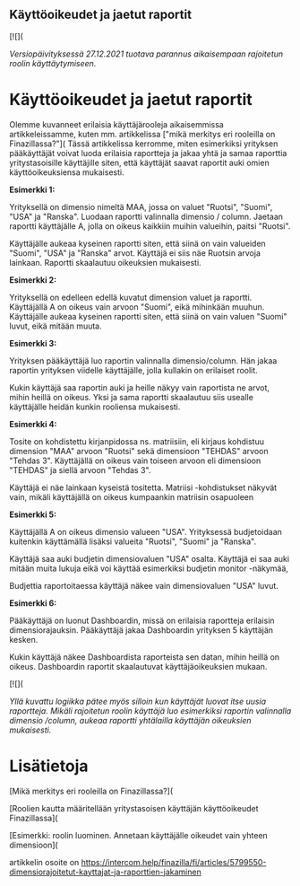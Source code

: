 ## Käyttöoikeudet ja jaetut raportit

[![](

*Versiopäivityksessä 27.12.2021 tuotava parannus aikaisempaan rajoitetun roolin käyttäytymiseen.* 

# Käyttöoikeudet ja jaetut raportit

Olemme kuvanneet erilaisia käyttäjärooleja aikaisemmissa artikkeleissamme, kuten mm. artikkelissa ["mikä merkitys eri rooleilla on Finazillassa?"]( Tässä artikkelissa kerromme, miten esimerkiksi yrityksen pääkäyttäjät voivat luoda erilaisia raportteja ja jakaa yhtä ja samaa raporttia yritystasoisille käyttäjille siten, että käyttäjät saavat raportit auki omien käyttöoikeuksiensa mukaisesti.

**Esimerkki 1:**

Yrityksellä on dimensio nimeltä MAA, jossa on valuet "Ruotsi", "Suomi", "USA" ja "Ranska". Luodaan raportti valinnalla dimensio / column. Jaetaan raportti käyttäjälle A, jolla on oikeus kaikkiin muihin valueihin, paitsi "Ruotsi".

Käyttäjälle aukeaa kyseinen raportti siten, että siinä on vain valueiden "Suomi", "USA" ja "Ranska" arvot. Käyttäjä ei siis näe Ruotsin arvoja lainkaan. Raportti skaalautuu oikeuksien mukaisesti.

**Esimerkki 2:**

Yrityksellä on edelleen edellä kuvatut dimension valuet ja raportti. Käyttäjällä A on oikeus vain arvoon "Suomi", eikä mihinkään muuhun. Käyttäjälle aukeaa kyseinen raportti siten, että siinä on vain valuen "Suomi" luvut, eikä mitään muuta.

**Esimerkki 3:** 

Yrityksen pääkäyttäjä luo raportin valinnalla dimensio/column. Hän jakaa raportin yrityksen viidelle käyttäjälle, jolla kullakin on erilaiset roolit.

Kukin käyttäjä saa raportin auki ja heille näkyy vain raportista ne arvot, mihin heillä on oikeus. Yksi ja sama raportti skaalautuu siis usealle käyttäjälle heidän kunkin rooliensa mukaisesti.

**Esimerkki 4:**

Tosite on kohdistettu kirjanpidossa ns. matriisiin, eli kirjaus kohdistuu dimension "MAA" arvoon "Ruotsi" sekä dimensioon "TEHDAS" arvoon "Tehdas 3". Käyttäjällä on oikeus vain toiseen arvoon eli dimensioon "TEHDAS" ja siellä arvoon "Tehdas 3".

Käyttäjä ei näe lainkaan kyseistä tositetta. Matriisi -kohdistukset näkyvät vain, mikäli käyttäjällä on oikeus kumpaankin matriisin osapuoleen

**Esimerkki 5:**

Käyttäjällä A on oikeus dimensio valueen "USA". Yrityksessä budjetoidaan kuitenkin käyttämällä lisäksi valueita "Ruotsi", "Suomi" ja "Ranska".

Käyttäjä saa auki budjetin dimensiovaluen "USA" osalta. Käyttäjä ei saa auki mitään muita lukuja eikä voi käyttää esimerkiksi budjetin monitor -näkymää,

Budjettia raportoitaessa käyttäjä näkee vain dimensiovaluen "USA" luvut.

**Esimerkki 6:**

Pääkäyttäjä on luonut Dashboardin, missä on erilaisia raportteja erilaisin dimensiorajauksin. Pääkäyttäjä jakaa Dashboardin yrityksen 5 käyttäjän kesken.

Kukin käyttäjä näkee Dashboardista raporteista sen datan, mihin heillä on oikeus. Dashboardin raportit skaalautuvat käyttäjäoikeuksien mukaan.

[![](

*Yllä kuvattu logiikka pätee myös silloin kun käyttäjät luovat itse uusia raportteja. Mikäli rajoitetun roolin käyttäjä luo esimerkiksi raportin valinnalla dimensio /column, aukeaa raportti yhtälailla käyttäjän oikeuksien mukaisesti.* 

# Lisätietoja

[Mikä merkitys eri rooleilla on Finazillassa?](

[Roolien kautta määritellään yritystasoisen käyttäjän käyttöoikeudet Finazillassa](

[Esimerkki: roolin luominen. Annetaan käyttäjälle oikeudet vain yhteen dimensioon](



artikkelin osoite on https://intercom.help/finazilla/fi/articles/5799550-dimensiorajoitetut-kayttajat-ja-raporttien-jakaminen

